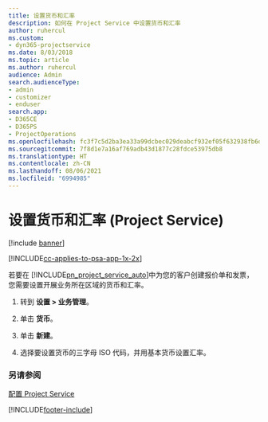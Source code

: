```yaml
---
title: 设置货币和汇率
description: 如何在 Project Service 中设置货币和汇率
author: ruhercul
ms.custom:
- dyn365-projectservice
ms.date: 8/03/2018
ms.topic: article
ms.author: ruhercul
audience: Admin
search.audienceType:
- admin
- customizer
- enduser
search.app:
- D365CE
- D365PS
- ProjectOperations
ms.openlocfilehash: fc3f7c5d2ba3ea33a99dcbec029deabcf932ef05f632938fb6d804e7f5405d3d
ms.sourcegitcommit: 7f8d1e7a16af769adb43d1877c28fdce53975db8
ms.translationtype: HT
ms.contentlocale: zh-CN
ms.lasthandoff: 08/06/2021
ms.locfileid: "6994985"
---
```

# <a name="set-up-currencies-and-exchange-rates-project-service"></a>设置货币和汇率 (Project Service)

[!include [banner](../includes/psa-now-project-operations.md)]

[!INCLUDE[cc-applies-to-psa-app-1x-2x](../includes/cc-applies-to-psa-app-1x-2x.md)]

若要在 [!INCLUDE[pn_project_service_auto](../includes/pn-project-service-auto.md)]中为您的客户创建报价单和发票，您需要设置开展业务所在区域的货币和汇率。  
  
1.  转到 **设置 > 业务管理**。  
  
2.  单击 **货币**。  
  
3.  单击 **新建**。  
  
4.  选择要设置货币的三字母 ISO 代码，并用基本货币设置汇率。  
  
### <a name="see-also"></a>另请参阅  
 [配置 Project Service](../psa/configure.md)


[!INCLUDE[footer-include](../includes/footer-banner.md)]